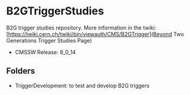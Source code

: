 # B2GTriggerStudies

B2G trigger studies repository.
More information in the twiki: [https://twiki.cern.ch/twiki/bin/viewauth/CMS/B2GTrigger](Beyond Two Generations Trigger Studies Page)

 * CMSSW Release: 8_0_14

## Folders

 * TriggerDevelopment: to test and develop B2G triggers



